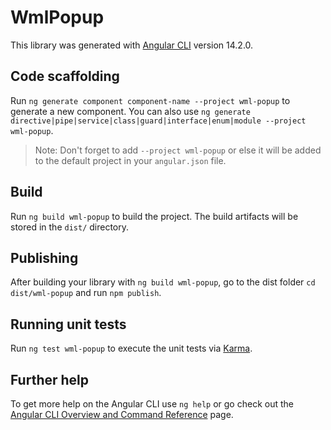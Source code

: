 # WmlPopup

This library was generated with [Angular CLI](https://github.com/angular/angular-cli) version 14.2.0.

## Code scaffolding

Run `ng generate component component-name --project wml-popup` to generate a new component. You can also use `ng generate directive|pipe|service|class|guard|interface|enum|module --project wml-popup`.
> Note: Don't forget to add `--project wml-popup` or else it will be added to the default project in your `angular.json` file. 

## Build

Run `ng build wml-popup` to build the project. The build artifacts will be stored in the `dist/` directory.

## Publishing

After building your library with `ng build wml-popup`, go to the dist folder `cd dist/wml-popup` and run `npm publish`.

## Running unit tests

Run `ng test wml-popup` to execute the unit tests via [Karma](https://karma-runner.github.io).

## Further help

To get more help on the Angular CLI use `ng help` or go check out the [Angular CLI Overview and Command Reference](https://angular.io/cli) page.
